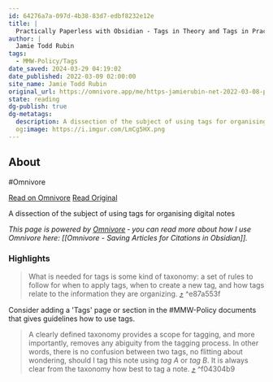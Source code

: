 ```yaml
---
id: 64276a7a-097d-4b38-83d7-edbf8232e12e
title: |
  Practically Paperless with Obsidian - Tags in Theory and Tags in Practice
author: |
  Jamie Todd Rubin
tags:
  - MMW-Policy/Tags
date_saved: 2024-03-29 04:19:02
date_published: 2022-03-09 02:00:00
site_name: Jamie Todd Rubin
original_url: https://omnivore.app/me/https-jamierubin-net-2022-03-08-practically-paperless-with-obsid-18e85a49939
state: reading
dg-publish: true
dg-metatags:
  description: A dissection of the subject of using tags for organising digital notes
  og:image: https://i.imgur.com/LmCg5HX.png
---
```


## About

#Omnivore

[Read on Omnivore](https://omnivore.app/me/https-jamierubin-net-2022-03-08-practically-paperless-with-obsid-18e85a49939)
[Read Original](https://jamierubin.net/2022/03/08/practically-paperless-with-obsidian-episode-21-tags-in-theory-and-tags-in-practice-and-never-the-twain-shall-meet/)

A dissection of the subject of using tags for organising digital notes

_This page is powered by [Omnivore](https://omnivore.app) ‐ you can read more about how I use Omnivore here: [[Omnivore - Saving Articles for Citations in Obsidian]]._

### Highlights

> What is needed for tags is some kind of taxonomy: a set of rules to follow for when to apply tags, when to create a new tag, and how tags relate to the information they are organizing. [⤴️](https://omnivore.app/me/https-jamierubin-net-2022-03-08-practically-paperless-with-obsid-18e85a49939#e87a553f-9434-4578-b9c5-e330df6257c8)  ^e87a553f

Consider adding a 'Tags' page or section in the #MMW-Policy documents that gives guidelines how to use tags.

> A clearly defined taxonomy provides a scope for tagging, and more importantly, removes any abiguity from the tagging process. In other words, there is no confusion between two tags, no flitting about wondering, should I tag this note using _tag A_ or _tag B_. It is always clear from the taxonomy how best to tag a note. [⤴️](https://omnivore.app/me/https-jamierubin-net-2022-03-08-practically-paperless-with-obsid-18e85a49939#f04304b9-c41d-4ec9-8b07-9389e155c511)  ^f04304b9

